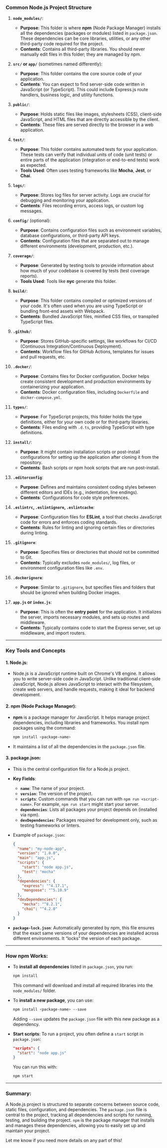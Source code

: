 ### Common Node.js Project Structure

1. **`node_modules/`**:
   - **Purpose**: This folder is where **npm** (Node Package Manager) installs all the dependencies (packages or modules) listed in `package.json`. These dependencies can be core libraries, utilities, or any other third-party code required for the project.
   - **Contents**: Contains all third-party libraries. You should never manually edit files in this folder; they are managed by npm.

2. **`src/` or `app/`** (sometimes named differently):
   - **Purpose**: This folder contains the core source code of your application.
   - **Contents**: You can expect to find server-side code written in JavaScript (or TypeScript). This could include Express.js route handlers, business logic, and utility functions.

3. **`public/`**:
   - **Purpose**: Holds static files like images, stylesheets (CSS), client-side JavaScript, and HTML files that are directly accessible by the client.
   - **Contents**: These files are served directly to the browser in a web application.

4. **`test/`**:
   - **Purpose**: This folder contains automated tests for your application. These tests can verify that individual units of code (unit tests) or entire parts of the application (integration or end-to-end tests) work as expected.
   - **Tools Used**: Often uses testing frameworks like **Mocha**, **Jest**, or **Chai**.

5. **`logs/`**:
   - **Purpose**: Stores log files for server activity. Logs are crucial for debugging and monitoring your application.
   - **Contents**: Files recording errors, access logs, or custom log messages.

6. **`config/`** (optional):
   - **Purpose**: Contains configuration files such as environment variables, database configurations, or third-party API keys.
   - **Contents**: Configuration files that are separated out to manage different environments (development, production, etc.).

7. **`coverage/`**:
   - **Purpose**: Generated by testing tools to provide information about how much of your codebase is covered by tests (test coverage reports).
   - **Tools Used**: Tools like **nyc** generate this folder.

8. **`build/`**:
   - **Purpose**: This folder contains compiled or optimized versions of your code. It's often used when you are using TypeScript or bundling front-end assets with Webpack.
   - **Contents**: Bundled JavaScript files, minified CSS files, or transpiled TypeScript files.

9. **`.github/`**:
   - **Purpose**: Stores GitHub-specific settings, like workflows for CI/CD (Continuous Integration/Continuous Deployment).
   - **Contents**: Workflow files for GitHub Actions, templates for issues and pull requests, etc.

10. **`.docker/`**:
    - **Purpose**: Contains files for Docker configuration. Docker helps create consistent development and production environments by containerizing your application.
    - **Contents**: Docker configuration files, including `Dockerfile` and `docker-compose.yml`.

11. **`types/`**:
    - **Purpose**: For TypeScript projects, this folder holds the type definitions, either for your own code or for third-party libraries.
    - **Contents**: Files ending with `.d.ts`, providing TypeScript with type definitions.

12. **`install/`**:
    - **Purpose**: It might contain installation scripts or post-install configurations for setting up the application after cloning it from the repository.
    - **Contents**: Bash scripts or npm hook scripts that are run post-install.

13. **`.editorconfig`**:
    - **Purpose**: Defines and maintains consistent coding styles between different editors and IDEs (e.g., indentation, line endings).
    - **Contents**: Configurations for code style preferences.

14. **`.eslintrc`, `.eslintignore`, `.eslintcache`**:
    - **Purpose**: Configuration files for **ESLint**, a tool that checks JavaScript code for errors and enforces coding standards.
    - **Contents**: Rules for linting and ignoring certain files or directories during linting.

15. **`.gitignore`**:
    - **Purpose**: Specifies files or directories that should not be committed to Git.
    - **Contents**: Typically excludes `node_modules/`, log files, or environment configuration files like `.env`.

16. **`.dockerignore`**:
    - **Purpose**: Similar to `.gitignore`, but specifies files and folders that should be ignored when building Docker images.

17. **`app.js` or `index.js`**:
    - **Purpose**: This is often the **entry point** for the application. It initializes the server, imports necessary modules, and sets up routes and middleware.
    - **Contents**: Typically contains code to start the Express server, set up middleware, and import routers.

---

### Key Tools and Concepts

#### 1. **Node.js**:
   - Node.js is a JavaScript runtime built on Chrome's V8 engine. It allows you to write server-side code in JavaScript. Unlike traditional client-side JavaScript, Node.js allows JavaScript to interact with the filesystem, create web servers, and handle requests, making it ideal for backend development.

#### 2. **npm (Node Package Manager)**:
   - **npm** is a package manager for JavaScript. It helps manage project dependencies, including libraries and frameworks. You install npm packages using the command:
     ```bash
     npm install <package-name>
     ```
   - It maintains a list of all the dependencies in the `package.json` file.

#### 3. **package.json**:
   - This is the central configuration file for a Node.js project.
   - **Key Fields**:
     - **`name`**: The name of your project.
     - **`version`**: The version of the project.
     - **`scripts`**: Custom commands that you can run with `npm run <script-name>`. For example, `npm run start` might start your server.
     - **`dependencies`**: Lists all packages your project depends on (installed via npm).
     - **`devDependencies`**: Packages required for development only, such as testing frameworks or linters.
   
   - Example of `package.json`:
     ```json
     {
       "name": "my-node-app",
       "version": "1.0.0",
       "main": "app.js",
       "scripts": {
         "start": "node app.js",
         "test": "mocha"
       },
       "dependencies": {
         "express": "^4.17.1",
         "mongoose": "^5.10.9"
       },
       "devDependencies": {
         "mocha": "^8.2.1",
         "chai": "^4.2.0"
       }
     }
     ```

   - **`package-lock.json`**: Automatically generated by npm, this file ensures that the exact same versions of your dependencies are installed across different environments. It “locks” the version of each package.

---

### How npm Works:
- To **install all dependencies** listed in `package.json`, you run:
  ```bash
  npm install
  ```
  This command will download and install all required libraries into the `node_modules/` folder.
  
- To **install a new package**, you can use:
  ```bash
  npm install <package-name> --save
  ```
  Adding `--save` updates the `package.json` file with this new package as a dependency.

- **Start scripts**: To run a project, you often define a `start` script in `package.json`:
  ```json
  "scripts": {
    "start": "node app.js"
  }
  ```
  You can run this with:
  ```bash
  npm start
  ```

---

### Summary:
A Node.js project is structured to separate concerns between source code, static files, configuration, and dependencies. The `package.json` file is central to the project, tracking all dependencies and scripts for running, testing, and building the project. `npm` is the package manager that installs and manages these dependencies, allowing you to easily set up and maintain your project.

Let me know if you need more details on any part of this!